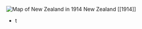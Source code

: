
![Map of New Zealand in 1914](https://nzhistory.govt.nz/files/styles/fullsize/public/NZ_1000.jpg?itok=Nuj8HEnv)
New Zealand [[1914]]

- t